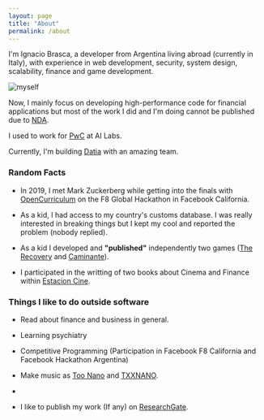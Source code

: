 ```yaml
---
layout: page
title: "About"
permalink: /about
---
```



I'm Ignacio Brasca, a developer from Argentina living abroad (currently in Italy), with experience in web development, security, system design, scalability, finance and game development.

![myself](https://blog.ignaciobrasca.com/img/myself.jpeg)

Now, I mainly focus on developing high-performance code for financial applications but most of the work I did and I'm doing cannot be published due to [NDA](https://en.wikipedia.org/wiki/Non-disclosure_agreement).

I used to work for [PwC](https://www.pwc.com) at AI Labs.

Currently, I'm building [Datia](https://datia.app) with an amazing team.

### Random Facts
- In 2019, I met Mark Zuckerberg while getting into the finals with [OpenCurriculum](https://github.com/wattba/) on the F8 Global Hackathon in Facebook California.

- As a kid, I had access to my country's customs database. I was really interested in breaking things but I kept my cool and reported the problem (nobody replied).

- As a kid I developed and **"published"** independently two games ([The Recovery](https://juegosargentinos.org/therecovery) and [Caminante](https://juegosargentinos.org/caminante)).

- I participated in the writting of two books about Cinema and Finance within [Estacion Cine](https://www.cgeditorial.com.ar/colecciones/estacion-cine/).

### Things I like to do outside software
- Read about finance and business in general.
 
- Learning psychiatry

- Competitive Programming (Participation in Facebook F8 California and Facebook Hackathon Argentina)
  
- Make music as [Too Nano](https://open.spotify.com/artist/6ByFHF2ZCZIeHg1O86JpiM) and [TXXNANO](https://open.spotify.com/artist/3wHoyAGjMlR9C8zoahstuF).
- 
- I like to publish my work (If any) on [ResearchGate](https://www.researchgate.net/profile/Ignacio_Brasca).
